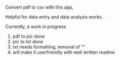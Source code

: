 Convert pdf to csv with this app,


Helpful for data entry and data analysis works.


Currently, a work in progress
1) pdf to pic done
2) pic to txt done
3) txt needs formatting, removal of ""
4) will make it userfriendly with well written readme
